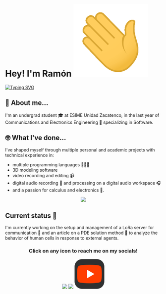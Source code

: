 # Hey! I'm Ramón ![Hi](https://raw.githubusercontent.com/ABSphreak/ABSphreak/master/gifs/Hi.gif)

[![Typing SVG](https://readme-typing-svg.demolab.com?font=Cairo+Play&duration=2500&color=FFFFFF&background=191919&size=35&center=true&vCenter=true&multiline=true&repeat=false&random=false&width=1100&height=120&lines=Ram%C3%B3n+E.+Hern%C3%A1ndez+Hdez.;IPN+ESIME+Student+%F0%9F%93%93+%7C+CIC+Researcher%F0%9F%96%A5%EF%B8%8F)](https://git.io/typing-svg)

## 🧐 About me...
I'm an undergrad student 🎓 at ESIME Unidad Zacatenco, in the last year of Communications and Electronics Engineering 🔧 specializing in Software.

## 🤓 What I've done...
I've shaped myself through multiple personal and academic projects with technical experience in:
* multiple programming languages 🧑🏽‍💻
* 3D modeling software
* video recording and editing 📹
* digital audio recording 🎸 and processing on a digital audio workspace 🎧
* and a passion for calculus and electronics 🔌.

<p align="center">
  <img src="https://skillicons.dev/icons?i=ableton,arduino,matlab" />
</p>

## Current status 🔨
I'm currently working on the setup and management of a LoRa server for communication 🛜 and an article on a PDE solution method 📃 to analyze the behavior of human cells in response to external agents.

<h3 align="center">Click on any icon to reach me on my socials!</h3>
<p align="center">
  <a href="https://www.linkedin.com/in/ramonevehdez/"><img src="https://skillicons.dev/icons?i=linkedin" /></a>
  <a href="https://www.instagram.com/ramon_eve/"><img src="https://skillicons.dev/icons?i=instagram" /></a>
  <a href="https://www.youtube.com/@RamstricHdez"><img src="./icons/yT.svg" /></a>
</p>



